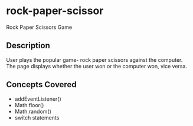 # rock-paper-scissor
Rock Paper Scissors Game

## Description
User plays the popular game- rock paper scissors against the computer. The page displays whether the user won or the computer won, vice versa.

## Concepts Covered 
- addEventListener()
- Math.floor()
- Math.random()
- switch statements
